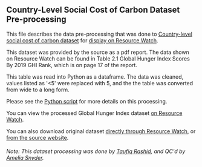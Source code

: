 ## Country-Level Social Cost of Carbon Dataset Pre-processing
This file describes the data pre-processing that was done to [Country-level social cost of carbon dataset](https://github.com/country-level-scc/cscc-database-2018/blob/master/cscc_db_v2.csv) for [display on Resource Watch]().

This dataset was provided by the source as a pdf report. The data shown on Resource Watch can be found in Table 2.1 Global Hunger Index Scores By 2019 GHI Rank, which is on page 17 of the report.

This table was read into Python as a dataframe. The data was cleaned, values listed as '<5' were replaced with 5, and the the table was converted from wide to a long form.

Please see the [Python script](https://github.com/Taufiq06/data-pre-processing/blob/master/cli_000_country_level_social_cost_of_carbon/cli_000_country_level_social_cost_of_carbon.py) for more details on this processing.

You can view the processed Global Hunger Index dataset [on Resource Watch](https://resourcewatch.org/data/explore/foo015a-Global-Hunger-Index).

You can also download original dataset [directly through Resource Watch](http://wri-projects.s3.amazonaws.com/resourcewatch/foo_015a_global_hunger_index.zip), or [from the source website](https://github.com/country-level-scc/cscc-database-2018/blob/master/cscc_db_v2.csv).

###### Note: This dataset processing was done by [Taufiq Rashid](https://www.wri.org/profile/taufiq-rashid), and QC'd by [Amelia Snyder](https://www.wri.org/profile/amelia-snyder).
